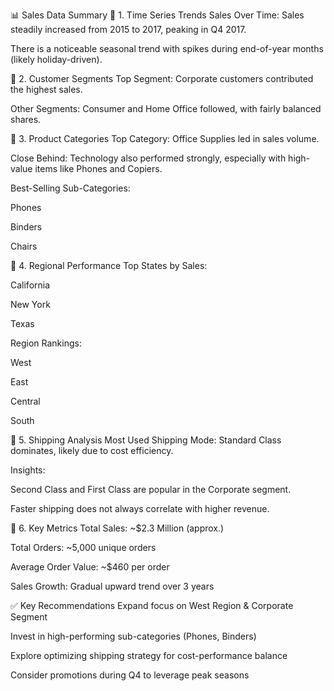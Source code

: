 📊 Sales Data Summary
🔹 1. Time Series Trends
Sales Over Time: Sales steadily increased from 2015 to 2017, peaking in Q4 2017.

There is a noticeable seasonal trend with spikes during end-of-year months (likely holiday-driven).

🔹 2. Customer Segments
Top Segment: Corporate customers contributed the highest sales.

Other Segments: Consumer and Home Office followed, with fairly balanced shares.

🔹 3. Product Categories
Top Category: Office Supplies led in sales volume.

Close Behind: Technology also performed strongly, especially with high-value items like Phones and Copiers.

Best-Selling Sub-Categories:

Phones

Binders

Chairs

🔹 4. Regional Performance
Top States by Sales:

California

New York

Texas

Region Rankings:

West

East

Central

South

🔹 5. Shipping Analysis
Most Used Shipping Mode: Standard Class dominates, likely due to cost efficiency.

Insights:

Second Class and First Class are popular in the Corporate segment.

Faster shipping does not always correlate with higher revenue.

🔹 6. Key Metrics
Total Sales: ~$2.3 Million (approx.)

Total Orders: ~5,000 unique orders

Average Order Value: ~$460 per order

Sales Growth: Gradual upward trend over 3 years

✅ Key Recommendations
Expand focus on West Region & Corporate Segment

Invest in high-performing sub-categories (Phones, Binders)

Explore optimizing shipping strategy for cost-performance balance

Consider promotions during Q4 to leverage peak seasons

